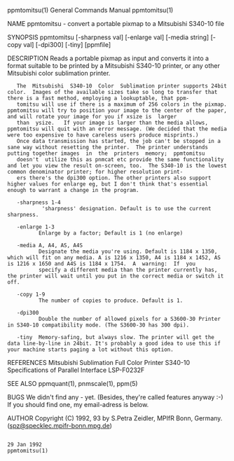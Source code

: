 ppmtomitsu(1)                                                                            General Commands Manual                                                                            ppmtomitsu(1)

NAME
       ppmtomitsu - convert a portable pixmap to a Mitsubishi S340-10 file

SYNOPSIS
       ppmtomitsu [-sharpness val] [-enlarge val] [-media string] [-copy val] [-dpi300] [-tiny] [ppmfile]

DESCRIPTION
       Reads a portable pixmap as input and converts it into a format suitable to be printed by a Mitsubishi S340-10 printer, or any other Mitsubishi color sublimation printer.

       The  Mitsubishi  S340-10  Color  Sublimation printer supports 24bit color.  Images of the available sizes take so long to transfer that there is a fast method, employing a lookuptable, that ppm‐
       tomitsu will use if there is a maximum of 256 colors in the pixmap.  ppmtomitsu will try to position your image to the center of the paper, and will rotate your image for you if xsize is  larger
       than  ysize.   If your image is larger than the media allows, ppmtomitsu will quit with an error message. (We decided that the media were too expensive to have careless users produce misprints.)
       Once data transmission has started, the job can't be stopped in a sane way without resetting the printer.  The printer understands putting together images  in  the  printers  memory;  ppmtomitsu
       doesn't  utilize this as pnmcat etc provide the same functionality and let you view the result on-screen, too.  The S340-10 is the lowest common denominator printer; for higher resolution print‐
       ers there's the dpi300 option. The other printers also support higher values for enlarge eg, but I don't think that's essential enough to warrant a change in the program.

       -sharpness 1-4
               'sharpness' designation. Default is to use the current sharpness.

       -enlarge 1-3
              Enlarge by a factor; Default is 1 (no enlarge)

       -media A, A4, AS, A4S
              Designate the media you're using. Default is 1184 x 1350, which will fit on any media. A is 1216 x 1350, A4 is 1184 x 1452, AS is 1216 x 1650 and A4S is 1184 x 1754.  A  warning:  If  you
              specify a different media than the printer currently has, the printer will wait until you put in the correct media or switch it off.

       -copy 1-9
              The number of copies to produce. Default is 1.

       -dpi300
              Double the number of allowed pixels for a S3600-30 Printer in S340-10 compatibility mode. (The S3600-30 has 300 dpi).

       -tiny  Memory-safing, but always slow. The printer will get the data line-by-line in 24bit. It's probably a good idea to use this if your machine starts paging a lot without this option.

REFERENCES
       Mitsubishi Sublimation Full Color Printer S340-10 Specifications of Parallel Interface LSP-F0232F

SEE ALSO
       ppmquant(1), pnmscale(1), ppm(5)

BUGS
       We didn't find any - yet. (Besides, they're called features anyway :-) If you should find one, my email-adress is below.

AUTHOR
       Copyright (C) 1992, 93 by S.Petra Zeidler, MPIfR Bonn, Germany.  (spz@specklec.mpifr-bonn.mpg.de)

                                                                                               29 Jan 1992                                                                                  ppmtomitsu(1)
